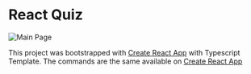 # React Quiz

![Main Page](https://github.com/Yrds/react-quiz/images/main_age.jpg)

This project was bootstrapped with [Create React App](https://github.com/facebook/create-react-app) with Typescript Template.
The commands are the same available on [Create React App](https://github.com/facebook/create-react-app)
